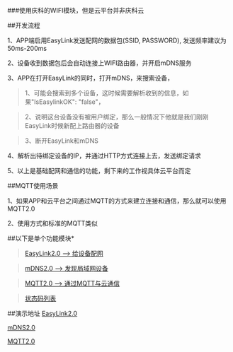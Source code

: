 ###使用庆科的WIFI模块，但是云平台并非庆科云

##开发流程

1、APP端启用EasyLink发送配网的数据包(SSID, PASSWORD), 发送频率建议为50ms-200ms

2、设备收到数据包后会自动连接上WIFI路由器，并开启mDNS服务

3、APP在打开EasyLink的同时，打开mDNS，来搜索设备，

>1、可能会搜索到多个设备，这时候需要解析收到的信息，如果"IsEasylinkOK": "false"，

>2、说明这台设备没有被用户绑定，那么一般情况下他就是我们刚刚EasyLink时候新配上路由器的设备

>3、断开EasyLink和mDNS

4、解析出待绑定设备的IP，并通过HTTP方式连接上去，发送绑定请求

5、以上是基础配网和通信的功能，剩下来的工作视具体云平台而定



##MQTT使用场景

1、如果APP和云平台之间通过MQTT的方式来建立连接和通信，那么就可以使用MQTT2.0

2、使用方式和标准的MQTT类似



##以下是单个功能模块*
>[EasyLink2.0 --> 给设备配网](https://github.com/mxchipSDK/Fog2.0/blob/master/Android/element/EasyLink.MD)

>[mDNS2.0 --> 发现局域网设备](https://github.com/mxchipSDK/Fog2.0/blob/master/Android/element/mDNS.MD)

>[MQTT2.0 --> 通过MQTT与云通信](https://github.com/mxchipSDK/Fog2.0/blob/master/Android/element/MQTT.MD)

>[状态码列表](https://github.com/mxchipSDK/Fog2.0/blob/master/Android/element/ERRORCODE.MD)



##演示地址
[EasyLink2.0](http://fir.im/easylink2)

[mDNS2.0](http://fir.im/mDNS2)

[MQTT2.0](http://fir.im/MQTT2)
